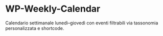 # WP-Weekly-Calendar
Calendario settimanale lunedì–giovedì con eventi filtrabili via tassonomia personalizzata e shortcode.
